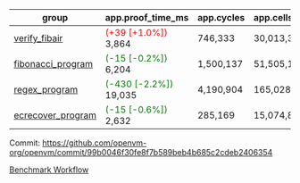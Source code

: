 | group | app.proof_time_ms | app.cycles | app.cells_used | leaf.proof_time_ms | leaf.cycles | leaf.cells_used |
| -- | -- | -- | -- | -- | -- | -- |
| [verify_fibair](https://github.com/openvm-org/openvm/blob/benchmark-results/benchmarks-pr/1193/verify_fibair-99b0046f30fe8f7b589beb4b685c2cdeb2406354.md) |<span style='color: red'>(+39 [+1.0%])</span> 3,864 |  746,333 |  30,013,314 |- | - | - |
| [fibonacci_program](https://github.com/openvm-org/openvm/blob/benchmark-results/benchmarks-pr/1193/fibonacci-99b0046f30fe8f7b589beb4b685c2cdeb2406354.md) |<span style='color: green'>(-15 [-0.2%])</span> 6,204 |  1,500,137 |  51,505,102 |- | - | - |
| [regex_program](https://github.com/openvm-org/openvm/blob/benchmark-results/benchmarks-pr/1193/regex-99b0046f30fe8f7b589beb4b685c2cdeb2406354.md) |<span style='color: green'>(-430 [-2.2%])</span> 19,035 |  4,190,904 |  165,028,173 |- | - | - |
| [ecrecover_program](https://github.com/openvm-org/openvm/blob/benchmark-results/benchmarks-pr/1193/ecrecover-99b0046f30fe8f7b589beb4b685c2cdeb2406354.md) |<span style='color: green'>(-15 [-0.6%])</span> 2,632 |  285,169 |  15,074,875 |- | - | - |


Commit: https://github.com/openvm-org/openvm/commit/99b0046f30fe8f7b589beb4b685c2cdeb2406354

[Benchmark Workflow](https://github.com/openvm-org/openvm/actions/runs/12675845321)
